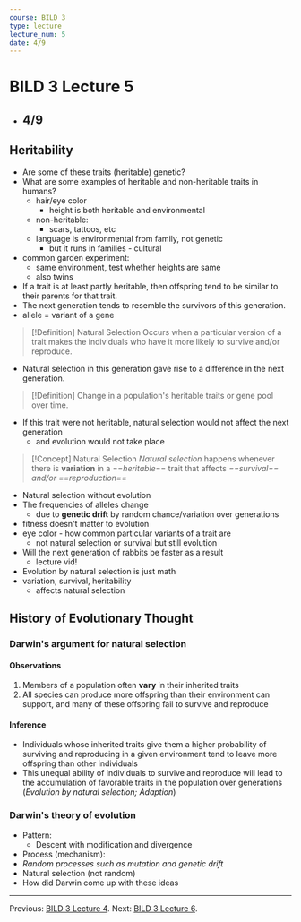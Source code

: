 ```yaml
---
course: BILD 3
type: lecture
lecture_num: 5
date: 4/9
---
```


# BILD 3 Lecture 5
- ## 4/9

## Heritability

- Are some of these traits (heritable) genetic?
- What are some examples of heritable and non-heritable traits in humans?
	- hair/eye color
		- height is both heritable and environmental
	- non-heritable:
		- scars, tattoos, etc
	- language is environmental from family, not genetic
		- but it runs in families - cultural
- common garden experiment:
	- same environment, test whether heights are same
	- also twins
- If a trait is at least partly heritable, then offspring tend to be similar to their parents for that trait.
- The next generation tends to resemble the survivors of this generation.
- allele = variant of a gene
> [!Definition] Natural Selection
> Occurs when a particular version of a trait makes the individuals who have it more likely to survive and/or reproduce.
- Natural selection in this generation gave rise to a difference in the next generation.
> [!Definition]
> Change in a population's heritable traits or gene pool over time.
- If this trait were not heritable, natural selection would not affect the next generation
	- and evolution would not take place
> [!Concept] Natural Selection
> *Natural selection* happens whenever there is **variation** in a ==*heritable*== trait that affects *==survival== and/or ==reproduction==*
- Natural selection without evolution
- The frequencies of alleles change 
	- due to **genetic drift** by random chance/variation over generations
- fitness doesn't matter to evolution
- eye color - how common particular variants of a trait are
	- not natural selection or survival but still evolution
- Will the next generation of rabbits be faster as a result 
	- lecture vid!
- Evolution by natural selection is just math
- variation, survival, heritability
	- affects natural selection

## History of Evolutionary Thought

### Darwin's argument for natural selection
#### Observations
1. Members of a population often **vary** in their inherited traits
2. All species can produce more offspring than their environment can support, and many of these offspring fail to survive and reproduce
#### Inference
- Individuals whose inherited traits give them a higher probability of surviving and reproducing in a given environment tend to leave more offspring than other individuals
- This unequal ability of individuals to survive and reproduce will lead to the accumulation of favorable traits in the population over generations (*Evolution by natural selection; Adaption*)
### Darwin's theory of evolution
- Pattern:
	- Descent with modification and divergence
- Process (mechanism):
- *Random processes such as mutation and genetic drift*
- Natural selection (not random)
- How did Darwin come up with these ideas

---

Previous: [BILD 3 Lecture 4](BILD_1_LE_4.md).
Next: [BILD 3 Lecture 6](BILD_1_LE_6.md).
